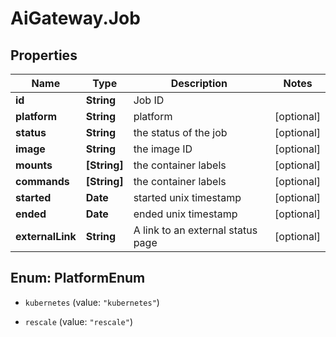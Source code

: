 # AiGateway.Job

## Properties
Name | Type | Description | Notes
------------ | ------------- | ------------- | -------------
**id** | **String** | Job ID | 
**platform** | **String** | platform | [optional] 
**status** | **String** | the status of the job | [optional] 
**image** | **String** | the image ID | [optional] 
**mounts** | **[String]** | the container labels | [optional] 
**commands** | **[String]** | the container labels | [optional] 
**started** | **Date** | started unix timestamp | [optional] 
**ended** | **Date** | ended unix timestamp | [optional] 
**externalLink** | **String** | A link to an external status page | [optional] 


<a name="PlatformEnum"></a>
## Enum: PlatformEnum


* `kubernetes` (value: `"kubernetes"`)

* `rescale` (value: `"rescale"`)





